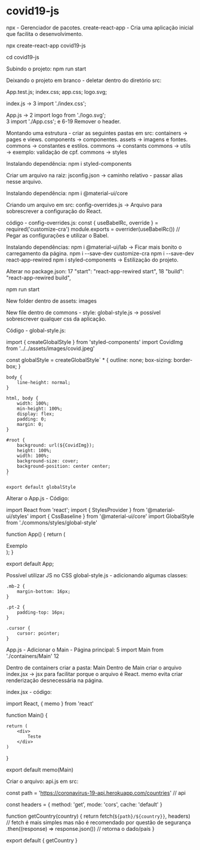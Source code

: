 # covid19-js

npx - Gerenciador de pacotes.
create-react-app - Cria uma aplicação inicial que facilita o desenvolvimento.

npx create-react-app covid19-js

cd covid19-js

Subindo o projeto:
npm run start

Deixando o projeto em branco - deletar dentro do diretório src:

App.test.js;
index.css;
app.css;
logo.svg;

index.js -> 
3 import './index.css';

App.js -> 
2 import logo from './logo.svg';  
3 import './App.css'; e
6-19 Remover o header.

Montando uma estrutura - criar as seguintes pastas em src:
containers -> pages e views. 
components -> componentes.
assets -> imagens e fontes.
commons -> constantes e estilos.
    commons -> constants
    commons -> utils -> exemplo: validação de cpf.
    commons -> styles

Instalando dependência:
npm i styled-components

Criar um arquivo na raiz:
jsconfig.json -> caminho relativo - passar alias nesse arquivo.

Instalando dependência:
npm i @material-ui/core

Criando um arquivo em src:
config-overrides.js -> Arquivo para sobrescrever a configuração do React.

código - config-overrides.js:
const { useBabelRc, override } = required('customize-cra')
module.exports = overrider(useBabelRc()) // Pegar as configurações e utilizar o Babel.

Instalando dependências:
npm i @material-ui/lab -> Ficar mais bonito o carregamento da página.
npm i --save-dev customize-cra
npm i --save-dev react-app-rewired
npm i styled-components -> Estilização do projeto.

Alterar no package.json:
17 "start": "react-app-rewired start",
18 "build": "react-app-rewired build",

npm run start

New folder dentro de assets:
images

New file dentro de commons - style:
global-style.js -> possível sobrescrever qualquer css da aplicação.

Código - global-style.js:

import { createGlobalStyle } from 'styled-components'
import CovidImg from '../../assets/images/covid.jpeg'

const globalStyle = createGlobalStyle`
    * {
        outline: none;
        box-sizing: border-box;
    }

    body {
        line-height: normal;
    }

    html, body {
        width: 100%;
        min-height: 100%;
        display: flex;
        padding: 0;
        margin: 0;
    }

    #root {
        background: url(${CovidImg});
        height: 100%;
        width: 100%;
        background-size: cover;
        background-position: center center;
    }
    `

    export default globalStyle

Alterar o App.js - Código:

import React from 'react'; 
import { StylesProvider } from '@material-ui/styles'
import { CssBaseline } from '@material-ui/core'
import GlobalStyle from './commons/styles/global-style'

function App() {
  return (
    <StylesProvider injectFirst>
      <CssBaseline />
      <GlobalStyle />
      <div>
        Exemplo
      </div>
    </StylesProvider>
  );
}

export default App;

Possível utilizar JS no CSS
global-style.js - adicionando algumas classes:

    .mb-2 {
        margin-bottom: 16px;
    }

    .pt-2 {
        padding-top: 16px;
    }

    .cursor {
        cursor: pointer;
    }

App.js - Adicionar o Main - Página principal:
5 import Main from './containers/Main'
12 <Main />

Dentro de containers criar a pasta: Main
Dentro de Main criar o arquivo index.jsx -> jsx para facilitar porque o arquivo é React.
memo evita criar renderização desnecessária na página.

index.jsx - código:

import React, { memo } from 'react'

function Main() {

    return (
        <div>
            Teste
        </div>
    )
}

export default memo(Main)

Criar o arquivo: api.js em src:

const path = 'https://coronavirus-19-api.herokuapp.com/countries' // api

const headers = {
    method: 'get',
    mode: 'cors',
    cache: 'default'
}

function getCountry(country) {
    return fetch(`${path}/${country}}`, headers) // fetch é mais simples mas não é recomendado por questão de segurança
        .then((response) => response.json()) // retorna o dado/país
}

export default {
    getCountry
}